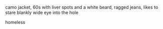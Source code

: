 camo jacket, 60s with liver spots and a white beard, ragged jeans, likes to stare blankly wide eye into the hole

homeless